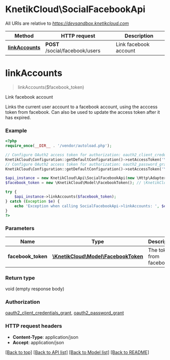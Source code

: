 # KnetikCloud\SocialFacebookApi

All URIs are relative to *https://devsandbox.knetikcloud.com*

Method | HTTP request | Description
------------- | ------------- | -------------
[**linkAccounts**](SocialFacebookApi.md#linkAccounts) | **POST** /social/facebook/users | Link facebook account


# **linkAccounts**
> linkAccounts($facebook_token)

Link facebook account

Links the current user account to a facebook account, using the acccess token from facebook. Can also be used to update the access token after it has expired.

### Example
```php
<?php
require_once(__DIR__ . '/vendor/autoload.php');

// Configure OAuth2 access token for authorization: oauth2_client_credentials_grant
KnetikCloud\Configuration::getDefaultConfiguration()->setAccessToken('YOUR_ACCESS_TOKEN');
// Configure OAuth2 access token for authorization: oauth2_password_grant
KnetikCloud\Configuration::getDefaultConfiguration()->setAccessToken('YOUR_ACCESS_TOKEN');

$api_instance = new KnetikCloud\Api\SocialFacebookApi(new \Http\Adapter\Guzzle6\Client());
$facebook_token = new \KnetikCloud\Model\FacebookToken(); // \KnetikCloud\Model\FacebookToken | The token from facebook

try {
    $api_instance->linkAccounts($facebook_token);
} catch (Exception $e) {
    echo 'Exception when calling SocialFacebookApi->linkAccounts: ', $e->getMessage(), PHP_EOL;
}
?>
```

### Parameters

Name | Type | Description  | Notes
------------- | ------------- | ------------- | -------------
 **facebook_token** | [**\KnetikCloud\Model\FacebookToken**](../Model/FacebookToken.md)| The token from facebook | [optional]

### Return type

void (empty response body)

### Authorization

[oauth2_client_credentials_grant](../../README.md#oauth2_client_credentials_grant), [oauth2_password_grant](../../README.md#oauth2_password_grant)

### HTTP request headers

 - **Content-Type**: application/json
 - **Accept**: application/json

[[Back to top]](#) [[Back to API list]](../../README.md#documentation-for-api-endpoints) [[Back to Model list]](../../README.md#documentation-for-models) [[Back to README]](../../README.md)

